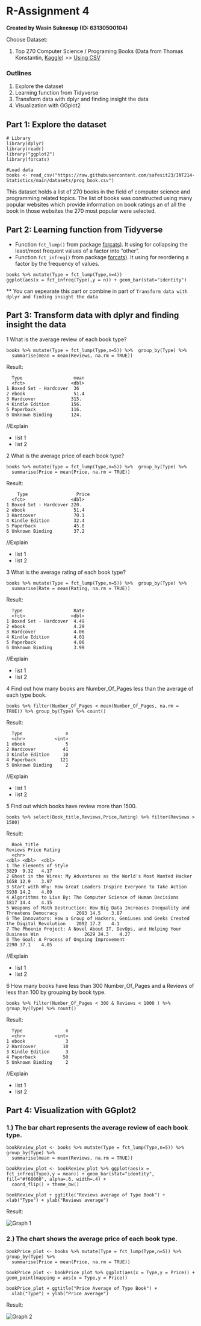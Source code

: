 # R-Assignment 4

**Created by Wasin Sukeesup (ID: 63130500104)**

Choose Dataset:
1. Top 270 Computer Science / Programing Books (Data from Thomas Konstantin, [Kaggle](https://www.kaggle.com/thomaskonstantin/top-270-rated-computer-science-programing-books)) >> [Using CSV](https://raw.githubusercontent.com/safesit23/INT214-Statistics/main/datasets/prog_book.csv)

### Outlines
1. Explore the dataset
2. Learning function from Tidyverse
3. Transform data with dplyr and finding insight the data
4. Visualization with GGplot2

## Part 1: Explore the dataset

```
# Library
library(dplyr)
library(readr)
library("ggplot2")
library(forcats)

#Load data
books <- read_csv("https://raw.githubusercontent.com/safesit23/INT214-Statistics/main/datasets/prog_book.csv")
```

This dataset holds a list of 270 books in the field of computer science and programming related topics.
The list of books was constructed using many popular websites which provide information on book ratings an of all the book in those websites the 270 
most popular were selected.



## Part 2: Learning function from Tidyverse

- Function `fct_lump()` from package [forcats](https://forcats.tidyverse.org/articles/forcats.html)). It using for collapsing the least/most frequent values of a factor into “other”.
- Function `fct_infreq()` from package [forcats](https://forcats.tidyverse.org/articles/forcats.html)). It using for reordering a factor by the frequency of values.

```
books %>% mutate(Type = fct_lump(Type,n=4))
ggplot(aes(x = fct_infreq(Type),y = n)) + geom_bar(stat="identity")
```
** You can sepearate this part or combine in part of `Transform data with dplyr and finding insight the data`

## Part 3: Transform data with dplyr and finding insight the data

1 What is the average review of each book type?
```
books %>% mutate(Type = fct_lump(Type,n=5)) %>%  group_by(Type) %>%
  summarise(mean = mean(Reviews, na.rm = TRUE))
```

Result:

```
  Type                   mean
  <fct>                 <dbl>
1 Boxed Set - Hardcover  36  
2 ebook                  51.4
3 Hardcover             315. 
4 Kindle Edition        156. 
5 Paperback             116. 
6 Unknown Binding       124. 
```
//Explain

- list 1
- list 2


2 What is the average price of each book type?

```
books %>% mutate(Type = fct_lump(Type,n=5)) %>%  group_by(Type) %>%
  summarise(Price = mean(Price, na.rm = TRUE))
```

Result:

```
    Type                  Price
  <fct>                 <dbl>
1 Boxed Set - Hardcover 220. 
2 ebook                  51.4
3 Hardcover              70.1
4 Kindle Edition         32.4
5 Paperback              45.8
6 Unknown Binding        37.2
```
//Explain

- list 1
- list 2


3 What is the average rating of each book type?

```
books %>% mutate(Type = fct_lump(Type,n=5)) %>%  group_by(Type) %>%
  summarise(Rate = mean(Rating, na.rm = TRUE))
```

Result:

```
  Type                   Rate
  <fct>                 <dbl>
1 Boxed Set - Hardcover  4.49
2 ebook                  4.29
3 Hardcover              4.06
4 Kindle Edition         4.01
5 Paperback              4.06
6 Unknown Binding        3.99

```
//Explain

- list 1
- list 2


4 Find out how many books are Number_Of_Pages less than the average of each type book.

```
books %>% filter(Number_Of_Pages < mean(Number_Of_Pages, na.rm = TRUE)) %>% group_by(Type) %>% count()
```

Result:

```
  Type                n
  <chr>           <int>
1 ebook               5
2 Hardcover          41
3 Kindle Edition     10
4 Paperback         121
5 Unknown Binding     2
```
//Explain

- list 1
- list 2


5 Find out which books have review more than 1500.
```
books %>% select(Book_title,Reviews,Price,Rating) %>% filter(Reviews > 1500)
```

Result:

```
  Book_title                                                                                Reviews Price Rating
  <chr>                                                                                       <dbl> <dbl>  <dbl>
1 The Elements of Style                                                                        3829  9.32   4.17
2 Ghost in the Wires: My Adventures as the World's Most Wanted Hacker                          1658 12.9    3.97
3 Start with Why: How Great Leaders Inspire Everyone to Take Action                            5938 14.2    4.09
4 Algorithms to Live By: The Computer Science of Human Decisions                               1817 14.4    4.15
5 Weapons of Math Destruction: How Big Data Increases Inequality and Threatens Democracy       2093 14.5    3.87
6 The Innovators: How a Group of Hackers, Geniuses and Geeks Created the Digital Revolution    2092 17.2    4.1 
7 The Phoenix Project: A Novel About IT, DevOps, and Helping Your Business Win                 2629 24.3    4.27
8 The Goal: A Process of Ongoing Improvement                                                   2290 37.1    4.05
```
//Explain

- list 1
- list 2


6 How many books have less than 300 Number_Of_Pages and a Reviews of less than 100 by grouping by book type.

```
books %>% filter(Number_Of_Pages < 300 & Reviews < 1000 ) %>% group_by(Type) %>% count()
```

Result:

```
  Type                n
  <chr>           <int>
1 ebook               3
2 Hardcover          10
3 Kindle Edition      3
4 Paperback          50
5 Unknown Binding     2
```
//Explain

- list 1
- list 2


## Part 4: Visualization with GGplot2
### 1.) The bar chart represents the average review of each book type.
```
bookReview_plot <- books %>% mutate(Type = fct_lump(Type,n=5)) %>%  group_by(Type) %>%
  summarise(mean = mean(Reviews, na.rm = TRUE))

bookReview_plot <- bookReview_plot %>% ggplot(aes(x = fct_infreq(Type),y = mean)) + geom_bar(stat="identity", fill="#f68060", alpha=.6, width=.4) +
  coord_flip() + theme_bw()

bookReview_plot + ggtitle("Reviews average of Type Book") + xlab("Type") + ylab("Reviews average")
```
Result:

![Graph 1](plot1.png)


### 2.) The chart shows the average price of each book type.
```
bookPrice_plot <- books %>% mutate(Type = fct_lump(Type,n=5)) %>%  group_by(Type) %>%
  summarise(Price = mean(Price, na.rm = TRUE))

bookPrice_plot <- bookPrice_plot %>% ggplot(aes(x = Type,y = Price)) + geom_point(mapping = aes(x = Type,y = Price))

bookPrice_plot + ggtitle("Price Average of Type Book") +
  xlab("Type") + ylab("Price average")
```
Result:

![Graph 2](plot2.png)
